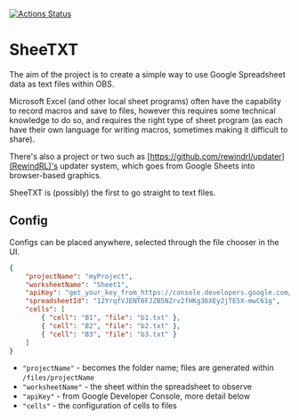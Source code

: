 [![Actions Status](https://github.com/GrandyB/SheeTXT/workflows/run-junits/badge.svg)](https://github.com/GrandyB/SheeTXT/actions)

# SheeTXT

The aim of the project is to create a simple way to use Google Spreadsheet data as text files within OBS.

Microsoft Excel (and other local sheet programs) often have the capability to record macros and save to files, however this requires some technical knowledge to do so, and requires the right type of sheet program  (as each have their own language for writing macros, sometimes making it difficult to share).

There's also a project or two such as [https://github.com/rewindrl/updater](RewindRL)'s updater system, which goes from Google Sheets into browser-based graphics.

SheeTXT is (possibly) the first to go straight to text files.

## Config

Configs can be placed anywhere, selected through the file chooser in the UI.

```json
{
	"projectName": "myProject",
	"worksheetName": "Sheet1",
	"apiKey": "get_your_key_from_https://console.developers.google.com/",
	"spreadsheetId": "12YrqfVJENT6FJZB5NZrv2fHKg36XEy2jTE5X-mwC61g",
	"cells": [
		{ "cell": "B1", "file": "b1.txt" },
		{ "cell": "B2", "file": "b2.txt" },
		{ "cell": "B3", "file": "b3.txt" }
	]
}
```

- `"projectName"` - becomes the folder name; files are generated within `/files/projectName`
- `"worksheetName"` - the sheet within the spreadsheet to observe
- `"apiKey"` - from Google Developer Console, more detail below
- `"cells"` - the configuration of cells to files